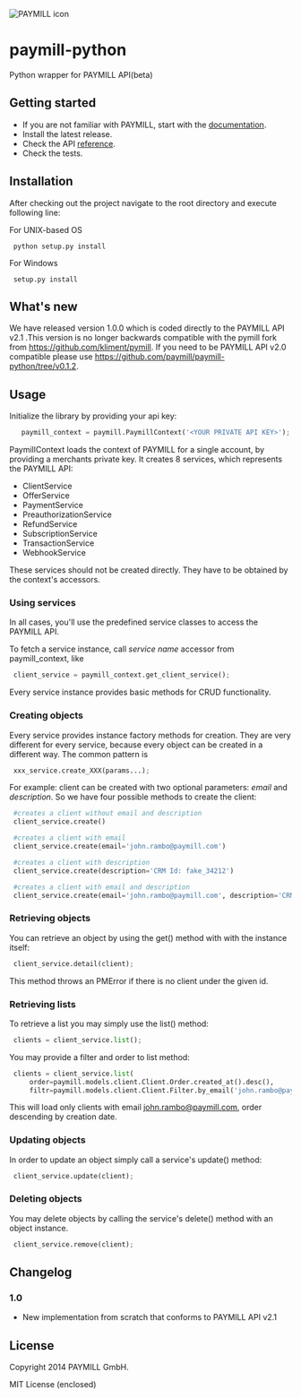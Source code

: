 ![PAYMILL icon](https://static.paymill.com/r/335f99eb3914d517bf392beb1adaf7cccef786b6/img/logo-download_Light.png)
# paymill-python

Python wrapper for PAYMILL API(beta)

## Getting started

- If you are not familiar with PAYMILL, start with the [documentation](https://www.paymill.com/en-gb/documentation-3/).
- Install the latest release.
- Check the API [reference](https://www.paymill.com/en-gb/documentation-3/reference/api-reference/).
- Check the tests.


## Installation

After checking out the project navigate to the root directory and execute following line:

For UNIX-based OS
```
 python setup.py install
```
For Windows

```
 setup.py install
```


## What's new

We have released version 1.0.0 which is coded directly to the PAYMILL API v2.1 .This version is no longer backwards compatible with the pymill fork from https://github.com/kliment/pymill. If you need to be PAYMILL API v2.0 compatible please use https://github.com/paymill/paymill-python/tree/v0.1.2.

## Usage

Initialize the library by providing your api key:
```python
   paymill_context = paymill.PaymillContext('<YOUR PRIVATE API KEY>');
```
PaymillContext loads the context of PAYMILL for a single account, by providing a merchants private key. It creates 8 services, which represents the PAYMILL API:
 * ClientService
 * OfferService
 * PaymentService
 * PreauthorizationService
 * RefundService
 * SubscriptionService
 * TransactionService
 * WebhookService

These services should not be created directly. They have to be obtained by the context's accessors.

### Using services


In all cases, you'll use the predefined service classes to access the PAYMILL API.

To fetch a service instance, call *service name* accessor from paymill_context, like
```python
 client_service = paymill_context.get_client_service();
```
Every service instance provides basic methods for CRUD functionality.

### Creating objects

Every service provides instance factory methods for creation. They are very different for every service, because every object can be created in a different way. The common pattern is
```python
 xxx_service.create_XXX(params...);
```
For example: client can be created with two optional parameters: *email* and *description*. So we have four possible methods to create the client:
```python
 #creates a client without email and description
 client_service.create()
```
```python
 #creates a client with email
 client_service.create(email='john.rambo@paymill.com')
```
```python
 #creates a client with description
 client_service.create(description='CRM Id: fake_34212')
```
```python
 #creates a client with email and description
 client_service.create(email='john.rambo@paymill.com', description='CRM Id: fake_34212')
```

### Retrieving objects

You can retrieve an object by using the get() method with with the instance itself:
```python
 client_service.detail(client);
```
This method throws an PMError if there is no client under the given id.

### Retrieving lists

To retrieve a list you may simply use the list() method:
```python
 clients = client_service.list();
```
You may provide a filter and order to list method:
```python
 clients = client_service.list(
     order=paymill.models.client.Client.Order.created_at().desc(),
     filtr=paymill.models.client.Client.Filter.by_email('john.rambo@paymill.com'))
```
This will load only clients with email john.rambo@paymill.com, order descending by creation date.

### Updating objects

In order to update an object simply call a service's update() method:
```python
 client_service.update(client);
```

### Deleting objects

You may delete objects by calling the service's delete() method with an object instance.
```python
 client_service.remove(client);
```

## Changelog

### 1.0
* New implementation from scratch that conforms to PAYMILL API v2.1

## License

Copyright 2014 PAYMILL GmbH.

MIT License (enclosed)
